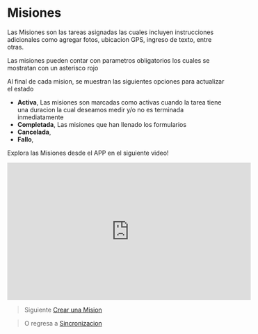 # Misiones

Las Misiones son las tareas asignadas las cuales incluyen instrucciones adicionales como agregar fotos, ubicacion GPS, ingreso de texto, entre otras. 

Las misiones pueden contar con parametros obligatorios los cuales se mostratan con un asterisco rojo

Al final de cada mision, se muestran las siguientes opciones para actualizar el estado

 - **Activa**, Las misiones son marcadas como activas cuando la tarea tiene una duracion la cual deseamos medir y/o no es terminada inmediatamente
 - **Completada**, Las misiones que han llenado los formularios 
 - **Cancelada**, 
 - **Fallo**,

Explora las Misiones desde el APP en el siguiente video! 
<iframe width="560" height="315" src="https://www.youtube.com/embed/lLTF__ua5go" frameborder="0" allow="accelerometer; autoplay; encrypted-media; gyroscope; picture-in-picture" allowfullscreen></iframe>


> Siguiente [Crear una Mision](/v1/app-movil/crear_mision.html)

> O regresa a [Sincronizacion](/v1/app-movil/sync.html)
<!--stackedit_data:
eyJoaXN0b3J5IjpbNjUzNTI5MzgwLC0xMTcwNTUxMDY4XX0=
-->